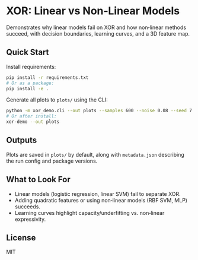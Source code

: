 # XOR: Linear vs Non‑Linear Models

Demonstrates why linear models fail on XOR and how non‑linear methods succeed, with decision boundaries, learning curves, and a 3D feature map.

## Quick Start

Install requirements:

```bash
pip install -r requirements.txt
# Or as a package:
pip install -e .
```

Generate all plots to `plots/` using the CLI:

```bash
python -m xor_demo.cli --out plots --samples 600 --noise 0.08 --seed 7
# Or after install:
xor-demo --out plots
```

## Outputs

Plots are saved in `plots/` by default, along with `metadata.json` describing the run config and package versions.

## What to Look For

- Linear models (logistic regression, linear SVM) fail to separate XOR.
- Adding quadratic features or using non‑linear models (RBF SVM, MLP) succeeds.
- Learning curves highlight capacity/underfitting vs. non‑linear expressivity.

## License

MIT

